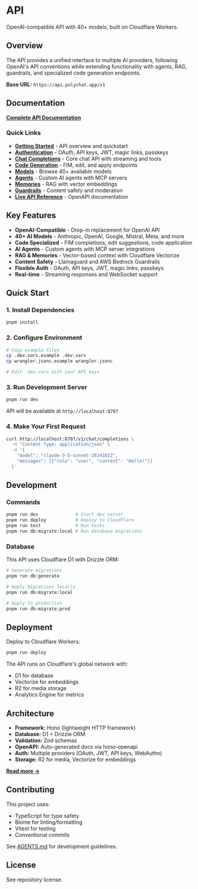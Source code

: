 # API

OpenAI-compatible API with 40+ models, built on Cloudflare Workers.

## Overview

The API provides a unified interface to multiple AI providers, following OpenAI's API conventions while extending functionality with agents, RAG, guardrails, and specialized code generation endpoints.

**Base URL:** `https://api.polychat.app/v1`

## Documentation

**[Complete API Documentation](./docs/README.md)**

### Quick Links

- **[Getting Started](./docs/README.md)** - API overview and quickstart
- **[Authentication](./docs/features/authentication.md)** - OAuth, API keys, JWT, magic links, passkeys
- **[Chat Completions](./docs/features/chat-completions.md)** - Core chat API with streaming and tools
- **[Code Generation](./docs/features/code-generation.md)** - FIM, edit, and apply endpoints
- **[Models](./docs/features/models.md)** - Browse 40+ available models
- **[Agents](./docs/features/agents.md)** - Custom AI agents with MCP servers
- **[Memories](./docs/features/memories.md)** - RAG with vector embeddings
- **[Guardrails](./docs/features/guardrails.md)** - Content safety and moderation
- **[Live API Reference](https://api.polychat.app)** - OpenAPI documentation

## Key Features

- **OpenAI-Compatible** - Drop-in replacement for OpenAI API
- **40+ AI Models** - Anthropic, OpenAI, Google, Mistral, Meta, and more
- **Code Specialized** - FIM completions, edit suggestions, code application
- **AI Agents** - Custom agents with MCP server integrations
- **RAG & Memories** - Vector-based context with Cloudflare Vectorize
- **Content Safety** - Llamaguard and AWS Bedrock Guardrails
- **Flexible Auth** - OAuth, API keys, JWT, magic links, passkeys
- **Real-time** - Streaming responses and WebSocket support

## Quick Start

### 1. Install Dependencies

```bash
pnpm install
```

### 2. Configure Environment

```bash
# Copy example files
cp .dev.vars.example .dev.vars
cp wrangler.jsonc.example wrangler.jsonc

# Edit .dev.vars with your API keys
```

### 3. Run Development Server

```bash
pnpm run dev
```

API will be available at `http://localhost:8787`

### 4. Make Your First Request

```bash
curl http://localhost:8787/v1/chat/completions \
  -H "Content-Type: application/json" \
  -d '{
    "model": "claude-3-5-sonnet-20241022",
    "messages": [{"role": "user", "content": "Hello!"}]
  }'
```

## Development

### Commands

```bash
pnpm run dev              # Start dev server
pnpm run deploy           # Deploy to Cloudflare
pnpm run test             # Run tests
pnpm run db:migrate:local # Run database migrations
```

### Database

This API uses Cloudflare D1 with Drizzle ORM:

```bash
# Generate migrations
pnpm run db:generate

# Apply migrations locally
pnpm run db:migrate:local

# Apply to production
pnpm run db:migrate:prod
```

## Deployment

Deploy to Cloudflare Workers:

```bash
pnpm run deploy
```

The API runs on Cloudflare's global network with:
- D1 for database
- Vectorize for embeddings
- R2 for media storage
- Analytics Engine for metrics

## Architecture

- **Framework:** Hono (lightweight HTTP framework)
- **Database:** D1 + Drizzle ORM
- **Validation:** Zod schemas
- **OpenAPI:** Auto-generated docs via hono-openapi
- **Auth:** Multiple providers (OAuth, JWT, API keys, WebAuthn)
- **Storage:** R2 for media, Vectorize for embeddings

**[Read more →](./AGENTS.md)**

## Contributing

This project uses:
- TypeScript for type safety
- Biome for linting/formatting
- Vitest for testing
- Conventional commits

See [AGENTS.md](./AGENTS.md) for development guidelines.

## License

See repository license.